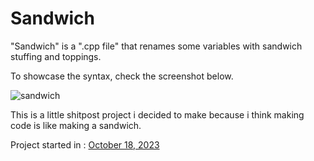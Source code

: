 # Sandwich
"Sandwich" is a ".cpp file" that renames some variables with sandwich stuffing and toppings. 

To showcase the syntax, check the screenshot below.

![sandwich](https://github.com/LuckyRiceYT/Sandwich/assets/93751666/89bc989d-eb95-43e9-ae96-5acc258c612b)

This is a little shitpost project i decided to make because i think making code is like making a sandwich.

Project started in : <ins>October 18, 2023</ins>
